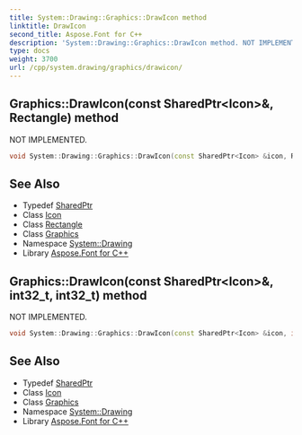 ```yaml
---
title: System::Drawing::Graphics::DrawIcon method
linktitle: DrawIcon
second_title: Aspose.Font for C++
description: 'System::Drawing::Graphics::DrawIcon method. NOT IMPLEMENTED in C++.'
type: docs
weight: 3700
url: /cpp/system.drawing/graphics/drawicon/
---
```

## Graphics::DrawIcon(const SharedPtr\<Icon\>\&, Rectangle) method


NOT IMPLEMENTED.

```cpp
void System::Drawing::Graphics::DrawIcon(const SharedPtr<Icon> &icon, Rectangle targetRect)
```


## See Also

* Typedef [SharedPtr](../../../system/sharedptr/)
* Class [Icon](../../icon/)
* Class [Rectangle](../../rectangle/)
* Class [Graphics](../)
* Namespace [System::Drawing](../../)
* Library [Aspose.Font for C++](../../../)
## Graphics::DrawIcon(const SharedPtr\<Icon\>\&, int32_t, int32_t) method


NOT IMPLEMENTED.

```cpp
void System::Drawing::Graphics::DrawIcon(const SharedPtr<Icon> &icon, int32_t x, int32_t y)
```


## See Also

* Typedef [SharedPtr](../../../system/sharedptr/)
* Class [Icon](../../icon/)
* Class [Graphics](../)
* Namespace [System::Drawing](../../)
* Library [Aspose.Font for C++](../../../)
